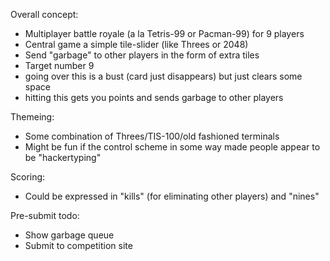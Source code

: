 Overall concept:
 * Multiplayer battle royale (a la Tetris-99 or Pacman-99) for 9 players
 * Central game a simple tile-slider (like Threes or 2048)
 * Send "garbage" to other players in the form of extra tiles
 * Target number 9
  * going over this is a bust (card just disappears) but just clears some space
  * hitting this gets you points and sends garbage to other players

Themeing:
 * Some combination of Threes/TIS-100/old fashioned terminals
 * Might be fun if the control scheme in some way made people appear to be "hackertyping"

Scoring:
 * Could be expressed in "kills" (for eliminating other players) and "nines"

Pre-submit todo:
 * Show garbage queue
 * Submit to competition site